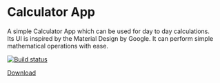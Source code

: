 # Calculator App
A simple Calculator App which can be used for day to day calculations.  
Its UI is inspired by the Material Design by Google. It can perform simple mathematical operations with ease.  

[![Build status](https://build.appcenter.ms/v0.1/apps/f5a15050-3e30-46c5-9c99-3f7c0dd0ef5f/branches/master/badge)](https://appcenter.ms)   

<!-- Place this tag where you want the button to render. -->
<a class="github-button" href="https://github.com/arch10/Calculator/releases/download/v1.1.0/Calculator.apk" data-icon="octicon-cloud-download" aria-label="Download">Download</a>
